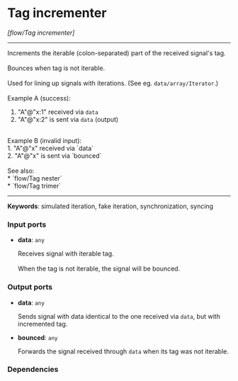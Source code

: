 # Tag incrementer

_[flow/Tag incrementer]_

---

Increments the iterable (colon-separated) part of the received signal's tag.<br>
<br>
Bounces when tag is not iterable.<br>
<br>
Used for lining up signals with iterations. (See eg. `data/array/Iterator`.)<br>
<br>
Example A (success):<br>
1. "A"@"x:1" received via `data`<br>
2. "A"@"x:2" is sent via `data` (output)<br>
<br>
Example B (invalid input):<br>
1. "A"@"x" received via `data`<br>
2. "A"@"x" is sent via `bounced`<br>
<br>
See also:<br>
* `flow/Tag nester`<br>
* `flow/Tag trimer`<br>

---

__Keywords__: simulated iteration, fake iteration, synchronization, syncing

### Input ports

* __data__: ` any `


    Receives signal with iterable tag.<br>
    <br>
    When the tag is not iterable, the signal will be bounced.<br>

### Output ports

* __data__: ` any `


    Sends signal with data identical to the one received via `data`, but with incremented tag.<br>


* __bounced__: ` any `


    Forwards the signal received through `data` when its tag was not iterable.<br>

### Dependencies




